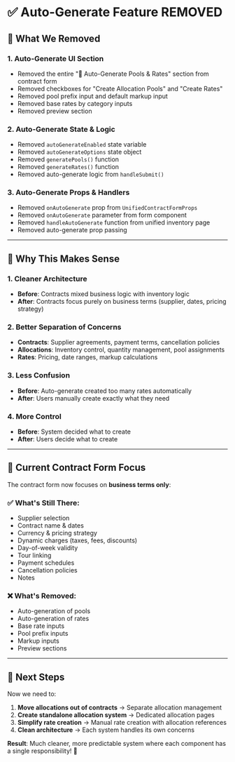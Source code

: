 # ✅ **Auto-Generate Feature REMOVED**

## **🎯 What We Removed**

### **1. Auto-Generate UI Section**
- Removed the entire "🚀 Auto-Generate Pools & Rates" section from contract form
- Removed checkboxes for "Create Allocation Pools" and "Create Rates"
- Removed pool prefix input and default markup input
- Removed base rates by category inputs
- Removed preview section

### **2. Auto-Generate State & Logic**
- Removed `autoGenerateEnabled` state variable
- Removed `autoGenerateOptions` state object
- Removed `generatePools()` function
- Removed `generateRates()` function
- Removed auto-generate logic from `handleSubmit()`

### **3. Auto-Generate Props & Handlers**
- Removed `onAutoGenerate` prop from `UnifiedContractFormProps`
- Removed `onAutoGenerate` parameter from form component
- Removed `handleAutoGenerate` function from unified inventory page
- Removed auto-generate prop passing

---

## **🎯 Why This Makes Sense**

### **1. Cleaner Architecture**
- **Before**: Contracts mixed business logic with inventory logic
- **After**: Contracts focus purely on business terms (supplier, dates, pricing strategy)

### **2. Better Separation of Concerns**
- **Contracts**: Supplier agreements, payment terms, cancellation policies
- **Allocations**: Inventory control, quantity management, pool assignments
- **Rates**: Pricing, date ranges, markup calculations

### **3. Less Confusion**
- **Before**: Auto-generate created too many rates automatically
- **After**: Users manually create exactly what they need

### **4. More Control**
- **Before**: System decided what to create
- **After**: Users decide what to create

---

## **🚀 Current Contract Form Focus**

The contract form now focuses on **business terms only**:

### **✅ What's Still There:**
- Supplier selection
- Contract name & dates
- Currency & pricing strategy
- Dynamic charges (taxes, fees, discounts)
- Day-of-week validity
- Tour linking
- Payment schedules
- Cancellation policies
- Notes

### **❌ What's Removed:**
- Auto-generation of pools
- Auto-generation of rates
- Base rate inputs
- Pool prefix inputs
- Markup inputs
- Preview sections

---

## **🎯 Next Steps**

Now we need to:

1. **Move allocations out of contracts** → Separate allocation management
2. **Create standalone allocation system** → Dedicated allocation pages
3. **Simplify rate creation** → Manual rate creation with allocation references
4. **Clean architecture** → Each system handles its own concerns

**Result**: Much cleaner, more predictable system where each component has a single responsibility! 🎉
